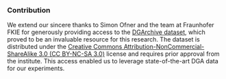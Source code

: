 ### Contribution

We extend our sincere thanks to Simon Ofner and the team at Fraunhofer FKIE for generously providing access to the [DGArchive dataset](https://dgarchive.caad.fkie.fraunhofer.de), which proved to be an invaluable resource for this research. The dataset is distributed under the [Creative Commons Attribution-NonCommercial-ShareAlike 3.0 (CC BY-NC-SA 3.0)](https://creativecommons.org/licenses/by-nc-sa/3.0/) license and requires prior approval from the institute. This access enabled us to leverage state-of-the-art DGA data for our experiments.

